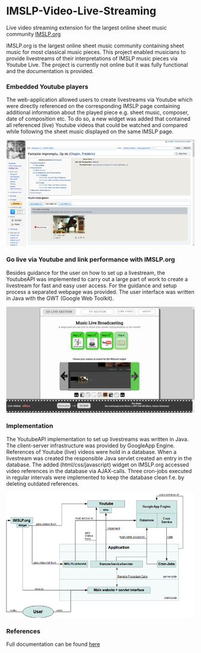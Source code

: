 # IMSLP-Video-Live-Streaming
Live video streaming extension for the largest online sheet music community [IMSLP.org](https://www.imslp.org)

IMSLP.org is the largest online sheet music community containing sheet music for most classical music pieces.
This project enabled musicians to provide livestreams of their interpretations of IMSLP music pieces via Youtube Live.
The project is currently not online but it was fully functional and the documentation is provided.

### Embedded Youtube players

The web-application allowed users to create livestreams via Youtube which were directly referenced on the corresponding IMSLP page 
containing additional information about the played piece e.g. sheet music, composer, date of composition etc.
To do so, a new widget was added that contained all referenced (live) Youtube videos that could be watched and compared while following 
the sheet music displayed on the same IMSLP page.

![alt IMSLP-Embed](https://raw.githubusercontent.com/MrStonebreaker/IMSLP-Video-Live-Streaming/master/IMSLP-Embed.png)

### Go live via Youtube and link performance with IMSLP.org

Besides guidance for the user on how to set up a livestream, the YoutubeAPI was implemented to carry out a large part of work to create a livestream for fast and easy user access. For the guidance and setup process a separated webpage was provided. The user interface was written in Java with the GWT (Google Web Toolkit). 

![alt GoLiveSection](https://raw.githubusercontent.com/MrStonebreaker/IMSLP-Video-Live-Streaming/master/GoLiveSection.png)


### Implementation

The YoutubeAPI implementation to set up livestreams was written in Java. The client-server infrastructure was provided by GoogleApp Engine.
References of Youtube (live) videos were hold in a database. When a livestream was created the responsible Java servlet created an entry in the database. 
The added (html/css/javascript) widget on IMSLP.org accessed video references in the database via AJAX-calls. 
Three cron-jobs executed in regular intervals were implemented to keep the database clean f.e. by deleting outdated references.


![alt ApplicationOverview](https://raw.githubusercontent.com/MrStonebreaker/IMSLP-Video-Live-Streaming/master/Overview.png)


### References

Full documentation can be found [here](https://raw.githubusercontent.com/MrStonebreaker/IMSLP-Video-Live-Streaming/master/Bachelorarbeit_Thomas_Steinbrecher.pdf)
